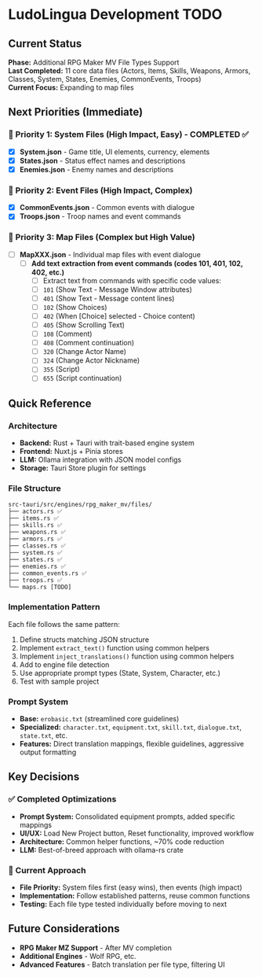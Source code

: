 # LudoLingua Development TODO

## Current Status
**Phase:** Additional RPG Maker MV File Types Support  
**Last Completed:** 11 core data files (Actors, Items, Skills, Weapons, Armors, Classes, System, States, Enemies, CommonEvents, Troops)  
**Current Focus:** Expanding to map files

## Next Priorities (Immediate)

### 🎯 Priority 1: System Files (High Impact, Easy) - COMPLETED ✅
- [x] **System.json** - Game title, UI elements, currency, elements
- [x] **States.json** - Status effect names and descriptions  
- [x] **Enemies.json** - Enemy names and descriptions

### 🎯 Priority 2: Event Files (High Impact, Complex)
- [x] **CommonEvents.json** - Common events with dialogue
- [x] **Troops.json** - Troop names and event commands

### 🎯 Priority 3: Map Files (Complex but High Value)
- [ ] **MapXXX.json** - Individual map files with event dialogue
    - [ ] **Add text extraction from event commands (codes 101, 401, 102, 402, etc.)**
        - [ ] Extract text from commands with specific code values:
        - [ ] `101` (Show Text - Message Window attributes)
        - [ ] `401` (Show Text - Message content lines)
        - [ ] `102` (Show Choices)
        - [ ] `402` (When [Choice] selected - Choice content)
        - [ ] `405` (Show Scrolling Text)
        - [ ] `108` (Comment)
        - [ ] `408` (Comment continuation)
        - [ ] `320` (Change Actor Name)
        - [ ] `324` (Change Actor Nickname)
        - [ ] `355` (Script)
        - [ ] `655` (Script continuation)
## Quick Reference

### Architecture
- **Backend:** Rust + Tauri with trait-based engine system
- **Frontend:** Nuxt.js + Pinia stores
- **LLM:** Ollama integration with JSON model configs
- **Storage:** Tauri Store plugin for settings

### File Structure
```
src-tauri/src/engines/rpg_maker_mv/files/
├── actors.rs ✅
├── items.rs ✅
├── skills.rs ✅
├── weapons.rs ✅
├── armors.rs ✅
├── classes.rs ✅
├── system.rs ✅
├── states.rs ✅
├── enemies.rs ✅
├── common_events.rs ✅
├── troops.rs ✅
└── maps.rs [TODO]
```

### Implementation Pattern
Each file follows the same pattern:
1. Define structs matching JSON structure
2. Implement `extract_text()` function using common helpers
3. Implement `inject_translations()` function using common helpers
4. Add to engine file detection
5. Use appropriate prompt types (State, System, Character, etc.)
6. Test with sample project

### Prompt System
- **Base:** `erobasic.txt` (streamlined core guidelines)
- **Specialized:** `character.txt`, `equipment.txt`, `skill.txt`, `dialogue.txt`, `state.txt`, etc.
- **Features:** Direct translation mappings, flexible guidelines, aggressive output formatting

## Key Decisions

### ✅ Completed Optimizations
- **Prompt System:** Consolidated equipment prompts, added specific mappings
- **UI/UX:** Load New Project button, Reset functionality, improved workflow
- **Architecture:** Common helper functions, ~70% code reduction
- **LLM:** Best-of-breed approach with ollama-rs crate

### 🔄 Current Approach
- **File Priority:** System files first (easy wins), then events (high impact)
- **Implementation:** Follow established patterns, reuse common functions
- **Testing:** Each file type tested individually before moving to next

## Future Considerations
- **RPG Maker MZ Support** - After MV completion
- **Additional Engines** - Wolf RPG, etc.
- **Advanced Features** - Batch translation per file type, filtering UI

